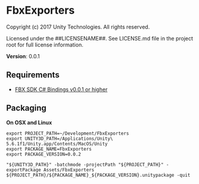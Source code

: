 # FbxExporters

Copyright (c) 2017 Unity Technologies. All rights reserved.

Licensed under the ##LICENSENAME##.
See LICENSE.md file in the project root for full license information.

**Version**: 0.0.1

Requirements
------------

* [FBX SDK C# Bindings v0.0.1 or higher](https://github.com/Unity-Technologies/FbxSharp)

Packaging
---------

**On OSX and Linux**

```
export PROJECT_PATH=~/Development/FbxExporters
export UNITY3D_PATH=/Applications/Unity\ 5.6.1f1/Unity.app/Contents/MacOS/Unity
export PACKAGE_NAME=FbxExporters
export PACKAGE_VERSION=0.0.2

"${UNITY3D_PATH}" -batchmode -projectPath "${PROJECT_PATH}" -exportPackage Assets/FbxExporters ${PROJECT_PATH}/${PACKAGE_NAME}_${PACKAGE_VERSION}.unitypackage -quit
```
